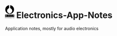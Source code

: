 # <img src="/common/nhfull_tiny.png" alt="noizHARDWARE logo" width="30"/> Electronics-App-Notes

Application notes, mostly for audio electronics
